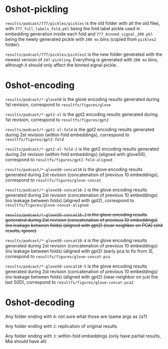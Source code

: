 # 0shot-pickling
`results/podcast/777/pickles/pickles` is the old folder with all the old files, with `777_full_labels_fold.pkl` being the fold label pickle used in embedding generation inside each fold and `777_binned_signal_200.pkl` being the newly generated pickle with `200 ms` bins (copied from `pickles2` folder).

`results/podcast/777/pickles/pickles2` is the new folder generated with the newest version of `247-pickling`. Everything is generated with `200 ms` bins, although it should only affect the binned signal pickle.


# 0shot-encoding

`results/podcast/*-glove50` is the glove encoding results generated during 1st revision, correspond to `resultfs/figures/glove`

`results/podcast/*-gpt2-xl` is the gpt2 encoding results generated during 1st revision, correspond to `resultfs/figures/gpt2`

`results/podcast/*-gpt2-xl-fold` is the gpt2 encoding results generated during 2st revision (within-fold embeddings), correspond to `resultfs/figures/gpt2-fold`

`results/podcast/*-gpt2-xl-fold-2` is the gpt2 encoding results generated during 2st revision (within-fold embeddings) (aligned with glove50), correspond to `resultfs/figures/gpt2-fold-aligned`

`results/podcast/*-glove50-concat10` is the glove encoding results generated during 2st revision (concatenation of previous 10 embeddings), correspond to `resultfs/figures/glove-concat`

`results/podcast/*-glove50-concat10-2` is the glove encoding results generated during 2st revision (concatenation of previous 10 embeddings) (no leakage between folds) (aligned with gpt2), correspond to `resultfs/figures/glove-concat-aligned`

~~`results/podcast/*-glove50-concat10-3` is the glove encoding results generated during 2st revision (concatenation of previous 10 embeddings) (no leakage between folds) (aligned with gpt2) (near neighbor on PCA) (shit results, ignore)~~

`results/podcast/*-glove50-concat10-4` is the glove encoding results generated during 2st revision (concatenation of previous 10 embeddings) (no leakage between folds) (aligned with gpt2) (early pca to fix from 3), correspond to `resultfs/figures/glove-concat-pca`

`results/podcast/*-glove50-concat10-5` is the glove encoding results generated during 2st revision (concatenation of previous 10 embeddings) (no leakage between folds) (aligned with gpt2) (near-neighbor on just the last 50D), correspond to `resultfs/figures/glove-concat-pca2`



# 0shot-decoding

Any folder ending with `0`: not sure what those are (same args as `2`s?)

Any folder ending with `2`: replication of original results

Any folder ending with `3`: within-fold embeddings (only have partial results, Mia should have all)


